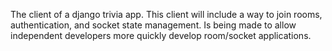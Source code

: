 The client of a django trivia app. This client will include a way to join rooms, authentication, and socket state management. Is being made to allow independent developers more quickly develop room/socket applications.